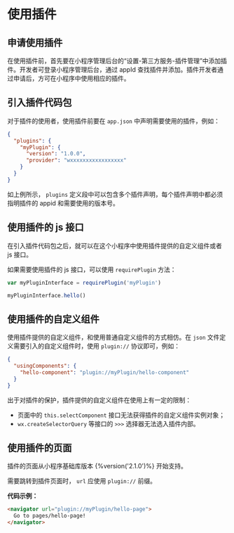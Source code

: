 # 使用插件

## 申请使用插件

在使用插件前，首先要在小程序管理后台的“设置-第三方服务-插件管理”中添加插件。开发者可登录小程序管理后台，通过 appId 查找插件并添加。插件开发者通过申请后，方可在小程序中使用相应的插件。

## 引入插件代码包

对于插件的使用者，使用插件前要在 `app.json` 中声明需要使用的插件，例如：

```json
{
  "plugins": {
    "myPlugin": {
      "version": "1.0.0",
      "provider": "wxxxxxxxxxxxxxxxxx"
    }
  }
}
```

如上例所示， `plugins` 定义段中可以包含多个插件声明，每个插件声明中都必须指明插件的 appid 和需要使用的版本号。

## 使用插件的 js 接口

在引入插件代码包之后，就可以在这个小程序中使用插件提供的自定义组件或者 js 接口。

如果需要使用插件的 js 接口，可以使用 `requirePlugin` 方法：

```js
var myPluginInterface = requirePlugin('myPlugin')

myPluginInterface.hello()
```

## 使用插件的自定义组件

使用插件提供的自定义组件，和使用普通自定义组件的方式相仿。在 `json` 文件定义需要引入的自定义组件时，使用 `plugin://` 协议即可，例如：

```json
{
  "usingComponents": {
    "hello-component": "plugin://myPlugin/hello-component"
  }
}
```

出于对插件的保护，插件提供的自定义组件在使用上有一定的限制：

* 页面中的 `this.selectComponent` 接口无法获得插件的自定义组件实例对象；
* `wx.createSelectorQuery` 等接口的 `>>>` 选择器无法选入插件内部。

## 使用插件的页面

插件的页面从小程序基础库版本 {%version('2.1.0')%} 开始支持。

需要跳转到插件页面时， `url` 应使用 `plugin://` 前缀。

**代码示例：**

```html
<navigator url="plugin://myPlugin/hello-page">
  Go to pages/hello-page!
</navigator>
```
